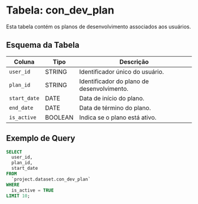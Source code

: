 # Tabela: con_dev_plan

Esta tabela contém os planos de desenvolvimento associados aos usuários.

## Esquema da Tabela

| Coluna         | Tipo    | Descrição                               |
|----------------|---------|-------------------------------------------|
| `user_id`      | STRING  | Identificador único do usuário.           |
| `plan_id`      | STRING  | Identificador do plano de desenvolvimento.|
| `start_date`   | DATE    | Data de início do plano.                  |
| `end_date`     | DATE    | Data de término do plano.                 |
| `is_active`    | BOOLEAN | Indica se o plano está ativo.             |

## Exemplo de Query

```sql
SELECT
  user_id,
  plan_id,
  start_date
FROM
  `project.dataset.con_dev_plan`
WHERE
  is_active = TRUE
LIMIT 10;
```
